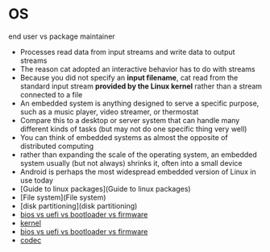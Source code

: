 # OS
end user vs package maintainer
- Processes read data from input streams and write data to output streams
- The reason cat adopted an interactive behavior has to do with streams
- Because you did not specify an __input filename__, cat read from the standard input stream __provided by the Linux kernel__ rather than a stream connected to a file
- An embedded system is anything designed to serve a specific purpose, such as a music player, video streamer, or thermostat
- Compare this to a desktop or server system that can handle many different kinds of tasks (but may not do one specific thing very well)
- You can think of embedded systems as almost the opposite of distributed computing
- rather than expanding the scale of the operating system, an embedded system usually (but not always) shrinks it, often into a small device
- Android is perhaps the most widespread embedded version of Linux in use today
- [Guide to linux packages](Guide to linux packages)
- [File system](File system)
- [disk partitioning](disk partitioning)
- [bios vs uefi vs bootloader vs firmware](bootloader)
- [kernel](kernel)
- [bios vs uefi vs bootloader vs firmware](bootloader)
- [codec](codec)
